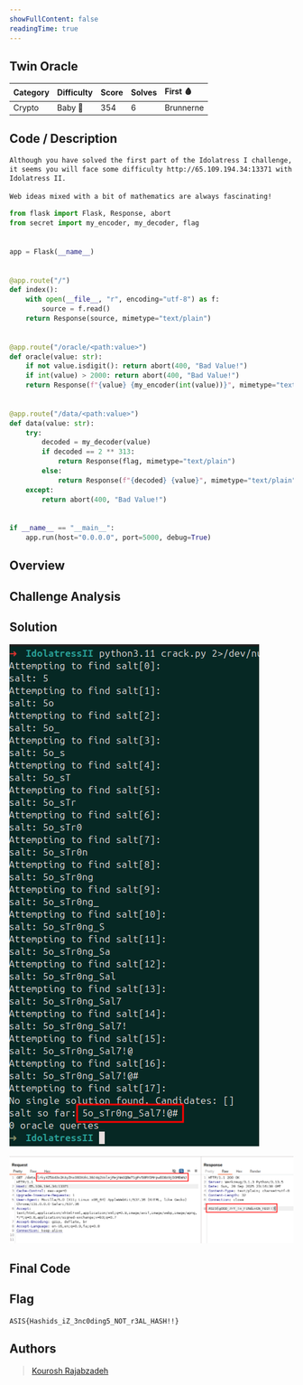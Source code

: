 ```yaml
---
showFullContent: false
readingTime: true
---
```


## Twin Oracle

|Category|Difficulty|Score|Solves|First 🩸|
|:-|:-|:-|:-|:-|
|Crypto|Baby 👶|354|6|Brunnerne|

## Code / Description

```
Although you have solved the first part of the Idolatress I challenge, it seems you will face some difficulty http://65.109.194.34:13371 with Idolatress II.

Web ideas mixed with a bit of mathematics are always fascinating!
```

```py
from flask import Flask, Response, abort
from secret import my_encoder, my_decoder, flag


app = Flask(__name__)


@app.route("/")
def index():
	with open(__file__, "r", encoding="utf-8") as f:
		source = f.read()
	return Response(source, mimetype="text/plain")


@app.route("/oracle/<path:value>")
def oracle(value: str):
	if not value.isdigit(): return abort(400, "Bad Value!")
	if int(value) > 2000: return abort(400, "Bad Value!")
	return Response(f"{value} {my_encoder(int(value))}", mimetype="text/plain")


@app.route("/data/<path:value>")
def data(value: str):
	try:
		decoded = my_decoder(value)
		if decoded == 2 ** 313:
			return Response(flag, mimetype="text/plain")
		else:
			return Response(f"{decoded} {value}", mimetype="text/plain")
	except:
		return abort(400, "Bad Value!")


if __name__ == "__main__":
	app.run(host="0.0.0.0", port=5000, debug=True)
```


## Overview



## Challenge Analysis









## Solution


![alt text](image-1.png)

![alt text](image-2.png)


## Final Code




## Flag

```
ASIS{Hashids_iZ_3nc0ding5_NOT_r3AL_HASH!!}
```

## Authors

> [Kourosh Rajabzadeh](https://github.com/KooroshRZ)